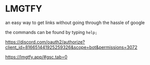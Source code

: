 # LMGTFY

an easy way to get links without going through the hassle of google

the commands can be found by typing `help;`

https://discord.com/oauth2/authorize?client_id=816651441925259326&scope=bot&permissions=3072


https://lmgtfy.app/#gsc.tab=0
